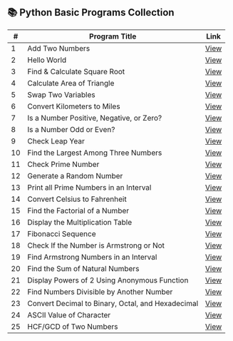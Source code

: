 ## 📚 Python Basic Programs Collection

| #  | Program Title                                                  | Link |
|----|----------------------------------------------------------------|------|
| 1  | Add Two Numbers                                                | [View](https://www.online-python.com/1LgSPzrwDG) |
| 2  | Hello World                                                    | [View](https://www.online-python.com/wAgHQm5S9j) |
| 3  | Find & Calculate Square Root                                   | [View](https://www.online-python.com/4yDefOdlbr) |
| 4  | Calculate Area of Triangle                                     | [View](https://www.online-python.com/HInxUNCW7K) |
| 5  | Swap Two Variables                                             | [View](https://www.online-python.com/kA6fEgR3OV) |
| 6  | Convert Kilometers to Miles                                    | [View](https://www.online-python.com/fqxbQXtRCU) |
| 7  | Is a Number Positive, Negative, or Zero?                       | [View](https://www.online-python.com/NdrP08KU7e) |
| 8  | Is a Number Odd or Even?                                       | [View](https://www.online-python.com/DHg7AFx1uU) |
| 9  | Check Leap Year                                                | [View](https://www.online-python.com/XEzAHWcRLT) |
| 10 | Find the Largest Among Three Numbers                           | [View](https://www.online-python.com/qeJRQsbByU) |
| 11 | Check Prime Number                                             | [View](https://www.online-python.com/PEK9kBZlUe) |
| 12 | Generate a Random Number                                       | [View](https://www.online-python.com/t0qkerojD8) |
| 13 | Print all Prime Numbers in an Interval                         | [View](https://www.online-python.com/t5nEBVs7H0) |
| 14 | Convert Celsius to Fahrenheit                                  | [View](https://www.online-python.com/g6etIDZUkf) |
| 15 | Find the Factorial of a Number                                 | [View](https://www.online-python.com/PwO6ekz9dS) |
| 16 | Display the Multiplication Table                               | [View](https://www.online-python.com/LKaqnQSNDT) |
| 17 | Fibonacci Sequence                                             | [View](https://www.online-python.com/W0BU51fFIb) |
| 18 | Check If the Number is Armstrong or Not                        | [View](https://www.online-python.com/FUHe3DKQTt) |
| 19 | Find Armstrong Numbers in an Interval                          | [View](https://www.online-python.com/xrOQb3C2oH) |
| 20 | Find the Sum of Natural Numbers                                | [View](https://www.online-python.com/tygSLp7mRO) |
| 21 | Display Powers of 2 Using Anonymous Function                   | [View](https://www.online-python.com/bdNDEsj3Cq) |
| 22 | Find Numbers Divisible by Another Number                       | [View](https://www.online-python.com/O2Ml1jkVB0) |
| 23 | Convert Decimal to Binary, Octal, and Hexadecimal              | [View](https://www.online-python.com/eMoQabm6cI) |
| 24 | ASCII Value of Character                                       | [View](https://www.online-python.com/MXA4nlFKbz) |
| 25 | HCF/GCD of Two Numbers                                         | [View](https://www.online-python.com/pc4y0PgjvR) |
